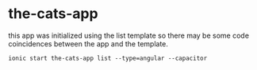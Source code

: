 # the-cats-app
this app was initialized using the list template so there may be some code coincidences between the app and the template.
```
ionic start the-cats-app list --type=angular --capacitor
```
